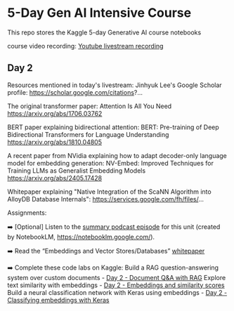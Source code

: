 # 5-Day Gen AI Intensive Course

This repo stores the Kaggle 5-day Generative AI course notebooks

course video recording:
[Youtube livestream recording](https://www.youtube.com/watch?v=kpRyiJUUFxY&list=PLqFaTIg4myu-b1PlxitQdY0UYIbys-2es)


## Day 2
Resources mentioned in today's livestream:
Jinhyuk Lee's Google Scholar profile: https://scholar.google.com/citations?...

The original transformer paper: Attention Is All You Need https://arxiv.org/abs/1706.03762

BERT paper explaining bidirectional attention: BERT: Pre-training of Deep Bidirectional Transformers for Language Understanding https://arxiv.org/abs/1810.04805

A recent paper from NVidia explaining how to adapt decoder-only language model for embedding generation: NV-Embed: Improved Techniques for Training LLMs as Generalist Embedding Models https://arxiv.org/abs/2405.17428

Whitepaper explaining "Native Integration of the ScaNN Algorithm into AlloyDB Database Internals": https://services.google.com/fh/files/...


Assignments:

➡️ [Optional] Listen to the [summary podcast episode](https://www.youtube.com/watch?v=1CC39K76Nqs&t=0s) for this unit (created by NotebookLM, https://notebooklm.google.com/).

➡️ Read the “Embeddings and Vector Stores/Databases” [whitepaper](https://www.kaggle.com/whitepaper-embeddings-and-vector-stores)

➡️ Complete these code labs on Kaggle:
Build a RAG question-answering system over custom documents - [Day 2 - Document Q&A with RAG](https://www.kaggle.com/code/markishere/day-2-document-q-a-with-rag)
Explore text similarity with embeddings - [Day 2 - Embeddings and similarity scores](https://www.kaggle.com/code/markishere/day-2-embeddings-and-similarity-scores)
Build a neural classification network with Keras using embeddings - [Day 2 - Classifying embeddings with Keras](https://www.kaggle.com/code/markishere/day-2-classifying-embeddings-with-keras)
